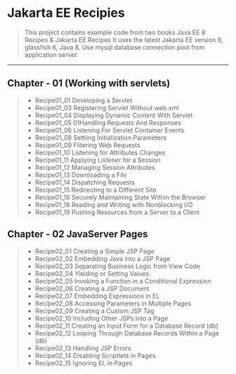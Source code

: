 # Jakarta EE Recipies
> This project contains example code from two books Java EE 8 Recipes & Jakarta EE Recipes
> It uses the latest Jakarta EE version 9, glassfish 6, Java 8.
> Use mysql database connection pool from application server.
---
## Chapter - 01 (Working with servlets)
> - Recipe01_01 Developing a Servlet
> - Recipe01_03 Registering Servlet Without web.xml
> - Recipe01_04 Displaying Dynamic Content With Servlet
> - Recipe01_05 01Handling Requests And Responses
> - Recipe01_06 Listening For Servlet Container Events
> - Recipe01_08 Settiing Initialization Parameters
> - Recipe01_09 Flitering Web Requests
> - Recipe01_10 Listening for Attributes Changes
> - Recipe01_11 Applying Listener for a Session
> - Recipe01_12 Managing Session Attributes  
> - Recipe01_13 Downloading a File
> - Recipe01_14 Dispatching Requests
> - Recipe01_15 Redirecting to a Different Site
> - Recipe01_16 Securely Maintaining State Within the Browser
> - Recipe01_18 Reading and Writing with Nonblocking I/O
> - Recipe01_19 Pushing Resources from a Server to a Client
## Chapter - 02 JavaServer Pages
> - Recipe02_01 Creating a Simple JSP Page
> - Recipe02_02 Embedding Java into a JSP Page
> - Recipe02_03 Separating Business Logic from View Code
> - Recipe02_04 Yielding or Setting Values
> - Recipe02_05 Invoking a Function in a Conditional Expression
> - Recipe02_06 Creating a JSP Document
> - Recipe02_07 Embedding Expressions in EL
> - Recipe02_08 Accessing Parameters in Multiple Pages
> - Recipe02_09 Creating a Custom JSP Tag
> - Recipe02_10 Including Other JSPs into a Page
> - Recipe02_11 Creating an Input Form for a Database Record (db)
> - Recipe02_12 Looping Through Database Records Within a Page (db)
> - Recipe02_13 Handling JSP Errors
> - Recipe02_14 Disabling Scriptlets in Pages
> - Recipe02_15 Ignoring EL in Pages